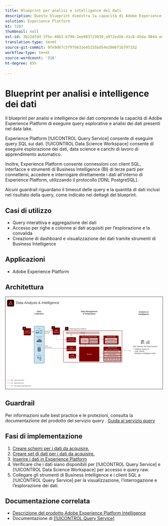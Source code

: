 ```yaml
---
title: Blueprint per analisi e intelligence dei dati
description: Questo blueprint dimostra la capacità di Adobe Experience Platform di eseguire query esplorative e analisi dei dati presenti nel data lake.
solution: Experience Platform
kt: 7207
thumbnail: null
exl-id: 3b22dfdd-3fbe-40b3-b798-1ee983723039,a972ea56-d1c8-45da-9044-ed31222a2441
translation-type: tm+mt
source-git-commit: 9fe9d67c5f97b633e45155bd54e2006f1b797332
workflow-type: tm+mt
source-wordcount: '316'
ht-degree: 85%

---
```


# Blueprint per analisi e intelligence dei dati

Il blueprint per analisi e intelligence dei dati comprende la capacità di Adobe Experience Platform di eseguire query esplorative e analisi dei dati presenti nel data lake.

Experience Platform [!UICONTROL Query Service] consente di eseguire query SQL sui dati. [!UICONTROL Data Science Workspace] consente di eseguire esplorazione dei dati, data science e carichi di lavoro di apprendimento automatico.

Inoltre, Experience Platform consente connessioni con client SQL, interfacce e strumenti di Business Intelligence (BI) di terze parti per connettersi, accedere e interrogare direttamente i dati all’interno di Experience Platform, utilizzando il protocollo [!DNL PostgreSQL].

Alcuni guardrail riguardano il timeout delle query e la quantità di dati inclusi nel risultato della query, come indicato nei dettagli del blueprint.

## Casi di utilizzo

* Query interattiva e aggregazione dei dati
* Accesso per righe e colonne ai dati acquisiti per l’esplorazione e la convalida
* Creazione di dashboard e visualizzazione dei dati tramite strumenti di Business Intelligence

## Applicazioni

* Adobe Experience Platform

## Architettura

<img src="assets/data_exploration.svg" alt="Architettura di riferimento per il blueprint per esplorazione e reporting dei dati aziendali" style="border:1px solid #4a4a4a" />

## Guardrail

Per informazioni sulle best practice e le protezioni, consulta la documentazione del prodotto del servizio query .
[Guida al servizio query](https://experienceleague.adobe.com/docs/experience-platform/query/best-practices/writing-queries.html?lang=en#best-practices)

## Fasi di implementazione

1. [Creare schemi per i dati da acquisire.](https://experienceleague.adobe.com/docs/platform-learn/tutorials/schemas/create-a-schema.html)
1. [Creare set di dati per i dati da acquisire.](https://experienceleague.adobe.com/docs/platform-learn/tutorials/data-ingestion/create-datasets-and-ingest-data.html)
1. [Inserire i dati in Experience Platform](https://experienceleague.adobe.com/?recommended=ExperiencePlatform-D-1-2020.1.dataingestion)
1. Verificare che i dati siano disponibili per [!UICONTROL Query Service] e [!UICONTROL Data Science Workspace] per accesso e query raw.
1. Collegare gli strumenti di Business Intelligence e i client SQL a [!UICONTROL Query Service] per la visualizzazione, l’interrogazione e l’esplorazione dei dati.

## Documentazione correlata

* [Descrizione del prodotto Adobe Experience Platform Intelligence](https://helpx.adobe.com/it/legal/product-descriptions/adobe-experience-platform-intelligence---product-description.html)
* Documentazione di [[!UICONTROL Query Service]](https://experienceleague.adobe.com/docs/experience-platform/query/home.html?lang=it)
